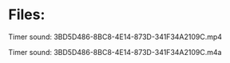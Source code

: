 <h1>Files:</h1>

<p>Timer sound: 3BD5D486-8BC8-4E14-873D-341F34A2109C.mp4</p>
<p>Timer sound: 3BD5D486-8BC8-4E14-873D-341F34A2109C.m4a</p>
